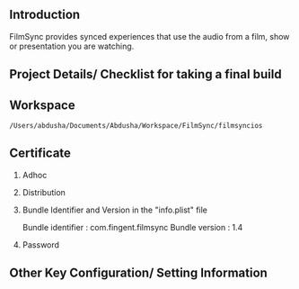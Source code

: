 ## Introduction

FilmSync provides synced experiences that use the audio from a film, show or presentation you are watching.

## Project Details/ Checklist for taking a final build

## Workspace
	
	/Users/abdusha/Documents/Abdusha/Workspace/FilmSync/filmsyncios

## Certificate

1) Adhoc 

	
2) Distribution

	
3) Bundle Identifier and Version in the "info.plist" file

	Bundle identifier : com.fingent.filmsync
	Bundle version : 1.4

4) Password

## Other Key Configuration/ Setting Information
